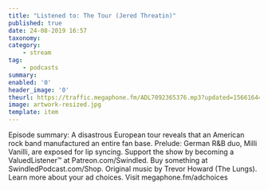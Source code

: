 ```yaml
---
title: "Listened to: The Tour (Jered Threatin)"
published: true
date: 24-08-2019 16:57
taxonomy:
category:
	- stream
tag:
	- podcasts
summary:
enabled: '0'
header_image: '0'
theurl: https://traffic.megaphone.fm/ADL7092365376.mp3?updated=1566164401
image: artwork-resized.jpg
template: item
---
```

 
Episode summary: A disastrous European tour reveals that an American rock band manufactured an entire fan base. Prelude: German R&B duo, Milli Vanilli, are exposed for lip syncing. Support the show by becoming a ValuedListener™ at Patreon.com/Swindled. Buy something at SwindledPodcast.com/Shop. Original music by Trevor Howard (The Lungs). Learn more about your ad choices. Visit megaphone.fm/adchoices
